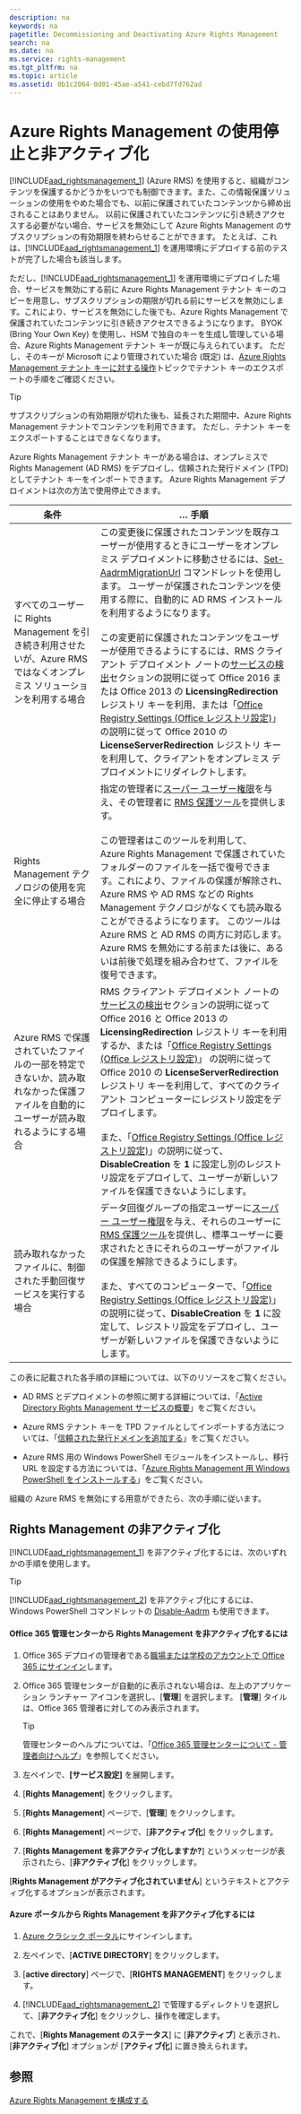 ```yaml
---
description: na
keywords: na
pagetitle: Decommissioning and Deactivating Azure Rights Management
search: na
ms.date: na
ms.service: rights-management
ms.tgt_pltfrm: na
ms.topic: article
ms.assetid: 0b1c2064-0d01-45ae-a541-cebd7fd762ad
---
```

# Azure Rights Management の使用停止と非アクティブ化
[!INCLUDE[aad_rightsmanagement_1](../Token/aad_rightsmanagement_1_md.md)] (Azure RMS) を使用すると、組織がコンテンツを保護するかどうかをいつでも制御できます。また、この情報保護ソリューションの使用をやめた場合でも、以前に保護されていたコンテンツから締め出されることはありません。 以前に保護されていたコンテンツに引き続きアクセスする必要がない場合、サービスを無効にして Azure Rights Management のサブスクリプションの有効期限を終わらせることができます。 たとえば、これは、[!INCLUDE[aad_rightsmanagement_1](../Token/aad_rightsmanagement_1_md.md)] を運用環境にデプロイする前のテストが完了した場合も該当します。

ただし、[!INCLUDE[aad_rightsmanagement_1](../Token/aad_rightsmanagement_1_md.md)] を運用環境にデプロイした場合、サービスを無効にする前に Azure Rights Management テナント キーのコピーを用意し、サブスクリプションの期限が切れる前にサービスを無効にします。これにより、サービスを無効にした後でも、Azure Rights Management で保護されていたコンテンツに引き続きアクセスできるようになります。 BYOK (Bring Your Own Key) を使用し、HSM で独自のキーを生成し管理している場合、Azure Rights Management テナント キーが既に与えられています。 ただし、そのキーが Microsoft により管理されていた場合 (既定) は、[Azure Rights Management テナント キーに対する操作](../Topic/Operations_for_Your_Azure_Rights_Management_Tenant_Key.md)トピックでテナント キーのエクスポートの手順をご確認ください。

> [!TIP]
> サブスクリプションの有効期限が切れた後も、延長された期間中、Azure Rights Management テナントでコンテンツを利用できます。 ただし、テナント キーをエクスポートすることはできなくなります。

Azure Rights Management テナント キーがある場合は、オンプレミスで Rights Management (AD RMS) をデプロイし、信頼された発行ドメイン (TPD) としてテナント キーをインポートできます。 Azure Rights Management デプロイメントは次の方法で使用停止できます。

|条件|… 手順|
|------|--------|
|すべてのユーザーに Rights Management を引き続き利用させたいが、Azure RMS ではなくオンプレミス ソリューションを利用する場合|この変更後に保護されたコンテンツを既存ユーザーが使用するときにユーザーをオンプレミス デプロイメントに移動させるには、[Set-AadrmMigrationUrl](https://msdn.microsoft.com/library/azure/dn629429.aspx) コマンドレットを使用します。 ユーザーが保護されたコンテンツを使用する際に、自動的に AD RMS インストールを利用するようになります。<br /><br />この変更前に保護されたコンテンツをユーザーが使用できるようにするには、RMS クライアント デプロイメント ノートの[サービスの検出](https://technet.microsoft.com/library/jj159267%28v=ws.10%29.aspx)セクションの説明に従って Office 2016 または Office 2013 の **LicensingRedirection** レジストリ キーを利用、または「[Office Registry Settings (Office レジストリ設定)](https://technet.microsoft.com/library/dd772637%28v=ws.10%29.aspx)」 の説明に従って Office 2010 の **LicenseServerRedirection** レジストリ キーを利用して、クライアントをオンプレミス デプロイメントにリダイレクトします。|
|Rights Management テクノロジの使用を完全に停止する場合|指定の管理者に[スーパー ユーザー権限](https://technet.microsoft.com/library/mt147272.aspx)を与え、その管理者に [RMS 保護ツール](http://www.microsoft.com/en-us/download/details.aspx?id=47256)を提供します。<br /><br />この管理者はこのツールを利用して、Azure Rights Management で保護されていたフォルダーのファイルを一括で復号できます。これにより、ファイルの保護が解除され、Azure RMS や AD RMS などの Rights Management テクノロジがなくても読み取ることができるようになります。 このツールは Azure RMS と AD RMS の両方に対応します。Azure RMS を無効にする前または後に、あるいは前後で処理を組み合わせて、ファイルを復号できます。|
|Azure RMS で保護されていたファイルの一部を特定できないか、読み取れなかった保護ファイルを自動的にユーザーが読み取れるようにする場合|RMS クライアント デプロイメント ノートの[サービスの検出](https://technet.microsoft.com/library/jj159267%28v=ws.10%29.aspx)セクションの説明に従って Office 2016 と Office 2013 の **LicensingRedirection** レジストリ キーを利用するか、または「[Office Registry Settings (Office レジストリ設定)](https://technet.microsoft.com/library/dd772637%28v=ws.10%29.aspx)」 の説明に従って Office 2010 の **LicenseServerRedirection** レジストリ キーを利用して、すべてのクライアント コンピューターにレジストリ設定をデプロイします。<br /><br />また、「[Office Registry Settings (Office レジストリ設定)](https://technet.microsoft.com/library/dd772637%28v=ws.10%29.aspx)」の説明に従って、**DisableCreation** を **1** に設定し別のレジストリ設定をデプロイして、ユーザーが新しいファイルを保護できないようにします。|
|読み取れなかったファイルに、制御された手動回復サービスを実行する場合|データ回復グループの指定ユーザーに[スーパー ユーザー権限](https://technet.microsoft.com/library/mt147272.aspx)を与え、それらのユーザーに [RMS 保護ツール](http://www.microsoft.com/en-us/download/details.aspx?id=47256)を提供し、標準ユーザーに要求されたときにそれらのユーザーがファイルの保護を解除できるようにします。<br /><br />また、すべてのコンピューターで、「[Office Registry Settings (Office レジストリ設定)](https://technet.microsoft.com/library/dd772637%28v=ws.10%29.aspx)」の説明に従って、**DisableCreation** を **1** に設定して、レジストリ設定をデプロイし、ユーザーが新しいファイルを保護できないようにします。|
この表に記載された各手順の詳細については、以下のリソースをご覧ください。

-   AD RMS とデプロイメントの参照に関する詳細については、「[Active Directory Rights Management サービスの概要](https://technet.microsoft.com/library/hh831364.aspx)」をご覧ください。

-   Azure RMS テナント キーを TPD ファイルとしてインポートする方法については、「[信頼された発行ドメインを追加する](https://technet.microsoft.com/library/cc771460.aspx)」をご覧ください。

-   Azure RMS 用の Windows PowerShell モジュールをインストールし、移行 URL を設定する方法については、「[Azure Rights Management 用 Windows PowerShell をインストールする](../Topic/Installing_Windows_PowerShell_for_Azure_Rights_Management.md)」をご覧ください。

組織の Azure RMS を無効にする用意ができたら、次の手順に従います。

## Rights Management の非アクティブ化
[!INCLUDE[aad_rightsmanagement_1](../Token/aad_rightsmanagement_1_md.md)] を非アクティブ化するには、次のいずれかの手順を使用します。

> [!TIP]
> [!INCLUDE[aad_rightsmanagement_2](../Token/aad_rightsmanagement_2_md.md)] を非アクティブ化にするには、Windows PowerShell コマンドレットの [Disable-Aadrm](http://msdn.microsoft.com/library/windowsazure/dn629422.aspx) も使用できます。

#### Office 365 管理センターから Rights Management を非アクティブ化するには

1.  Office 365 デプロイの管理者である[職場または学校のアカウントで Office 365 にサインイン](https://portal.office.com/)します。

2.  Office 365 管理センターが自動的に表示されない場合は、左上のアプリケーション ランチャー アイコンを選択し、[**管理**] を選択します。 [**管理**] タイルは、Office 365 管理者に対してのみ表示されます。

    > [!TIP]
    > 管理センターのヘルプについては、「[Office 365 管理センターについて - 管理者向けヘルプ](https://support.office.com/article/About-the-Office-365-admin-center-Admin-Help-58537702-d421-4d02-8141-e128e3703547)」を参照してください。

3.  左ペインで、**[サービス設定]** を展開します。

4.  [**Rights Management**] をクリックします。

5.  [**Rights Management**] ページで、[**管理**] をクリックします。

6.  [**Rights Management**] ページで、[**非アクティブ化**] をクリックします。

7.  [**Rights Management を非アクティブ化しますか?**] というメッセージが表示されたら、[**非アクティブ化**] をクリックします。

[**Rights Management がアクティブ化されていません**] というテキストとアクティブ化するオプションが表示されます。

#### Azure ポータルから Rights Management を非アクティブ化するには

1.  [Azure クラシック ポータル](http://go.microsoft.com/fwlink/p/?LinkID=275081)にサインインします。

2.  左ペインで、[**ACTIVE DIRECTORY**] をクリックします。

3.  [**active directory**] ページで、[**RIGHTS MANAGEMENT**] をクリックします。

4.  [!INCLUDE[aad_rightsmanagement_2](../Token/aad_rightsmanagement_2_md.md)] で管理するディレクトリを選択して、[**非アクティブ化**] をクリックし、操作を確定します。

これで、[**Rights Management のステータス**] に [**非アクティブ**] と表示され、[**非アクティブ化**] オプションが [**アクティブ化**] に置き換えられます。

## 参照
[Azure Rights Management を構成する](../Topic/Configuring_Azure_Rights_Management.md)

